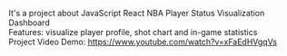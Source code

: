 It's a project about JavaScript React NBA Player Status Visualization Dashboard  <br />
Features: visualize player profile, shot chart and in-game statistics <br />
Project Video Demo: https://www.youtube.com/watch?v=xFaEdHVgqVs

